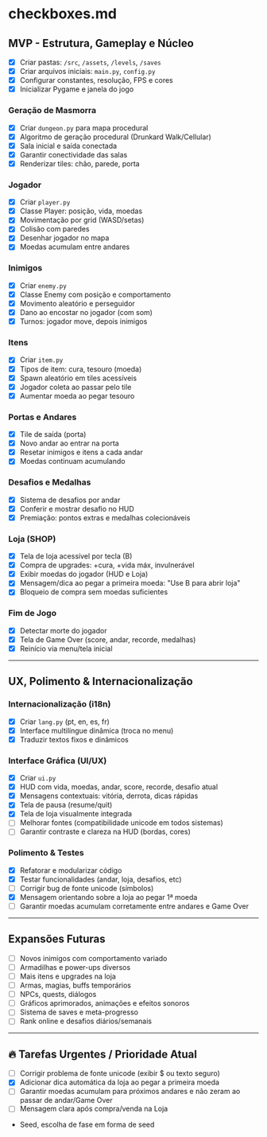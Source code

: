 # checkboxes.md

## MVP - Estrutura, Gameplay e Núcleo

* [x] Criar pastas: `/src`, `/assets`, `/levels`, `/saves`
* [x] Criar arquivos iniciais: `main.py`, `config.py`
* [x] Configurar constantes, resolução, FPS e cores
* [x] Inicializar Pygame e janela do jogo

### Geração de Masmorra

* [x] Criar `dungeon.py` para mapa procedural
* [x] Algoritmo de geração procedural (Drunkard Walk/Cellular)
* [x] Sala inicial e saída conectada
* [x] Garantir conectividade das salas
* [x] Renderizar tiles: chão, parede, porta

### Jogador

* [x] Criar `player.py`
* [x] Classe Player: posição, vida, moedas
* [x] Movimentação por grid (WASD/setas)
* [x] Colisão com paredes
* [x] Desenhar jogador no mapa
* [x] Moedas acumulam entre andares

### Inimigos

* [x] Criar `enemy.py`
* [x] Classe Enemy com posição e comportamento
* [x] Movimento aleatório e perseguidor
* [x] Dano ao encostar no jogador (com som)
* [x] Turnos: jogador move, depois inimigos

### Itens

* [x] Criar `item.py`
* [x] Tipos de item: cura, tesouro (moeda)
* [x] Spawn aleatório em tiles acessíveis
* [x] Jogador coleta ao passar pelo tile
* [x] Aumentar moeda ao pegar tesouro

### Portas e Andares

* [x] Tile de saída (porta)
* [x] Novo andar ao entrar na porta
* [x] Resetar inimigos e itens a cada andar
* [x] Moedas continuam acumulando

### Desafios e Medalhas

* [x] Sistema de desafios por andar
* [x] Conferir e mostrar desafio no HUD
* [x] Premiação: pontos extras e medalhas colecionáveis

### Loja (SHOP)

* [x] Tela de loja acessível por tecla (B)
* [x] Compra de upgrades: +cura, +vida máx, invulnerável
* [x] Exibir moedas do jogador (HUD e Loja)
* [x] Mensagem/dica ao pegar a primeira moeda: "Use B para abrir loja"
* [x] Bloqueio de compra sem moedas suficientes

### Fim de Jogo

* [x] Detectar morte do jogador
* [x] Tela de Game Over (score, andar, recorde, medalhas)
* [x] Reinício via menu/tela inicial

---

## UX, Polimento & Internacionalização

### Internacionalização (i18n)

* [x] Criar `lang.py` (pt, en, es, fr)
* [x] Interface multilíngue dinâmica (troca no menu)
* [x] Traduzir textos fixos e dinâmicos

### Interface Gráfica (UI/UX)

* [x] Criar `ui.py`
* [x] HUD com vida, moedas, andar, score, recorde, desafio atual
* [x] Mensagens contextuais: vitória, derrota, dicas rápidas
* [x] Tela de pausa (resume/quit)
* [x] Tela de loja visualmente integrada
* [ ] Melhorar fontes (compatibilidade unicode em todos sistemas)
* [ ] Garantir contraste e clareza na HUD (bordas, cores)

### Polimento & Testes

* [x] Refatorar e modularizar código
* [x] Testar funcionalidades (andar, loja, desafios, etc)
* [ ] Corrigir bug de fonte unicode (símbolos)
* [x] Mensagem orientando sobre a loja ao pegar 1ª moeda
* [ ] Garantir moedas acumulam corretamente entre andares e Game Over

---

## Expansões Futuras

* [ ] Novos inimigos com comportamento variado
* [ ] Armadilhas e power-ups diversos
* [ ] Mais itens e upgrades na loja
* [ ] Armas, magias, buffs temporários
* [ ] NPCs, quests, diálogos
* [ ] Gráficos aprimorados, animações e efeitos sonoros
* [ ] Sistema de saves e meta-progresso
* [ ] Rank online e desafios diários/semanais

---

## 🔥 Tarefas Urgentes / Prioridade Atual

* [ ] Corrigir problema de fonte unicode (exibir \$ ou texto seguro)
* [x] Adicionar dica automática da loja ao pegar a primeira moeda
* [ ] Garantir moedas acumulam para próximos andares e não zeram ao passar de andar/Game Over
* [ ] Mensagem clara após compra/venda na Loja

- Seed, escolha de fase em forma de seed